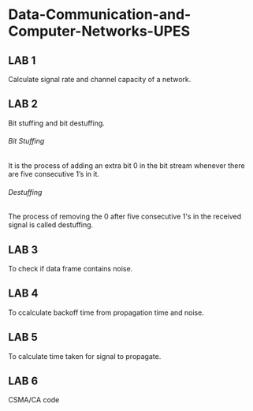 # Data-Communication-and-Computer-Networks-UPES
 
## LAB 1 ##
Calculate signal rate and channel capacity of a network.

## LAB 2 ##
Bit stuffing and bit destuffing.

###### Bit Stuffing 
It is the process of adding an extra bit 0 in the bit stream whenever there are five 
consecutive 1’s in it.
###### Destuffing 
The process of removing the 0 after five consecutive 1's in the received signal is called 
destuffing.

## LAB 3 ##
To check if data frame contains noise.

## LAB 4 ##
To ccalculate backoff time from propagation time and noise.

## LAB 5 ##
To calculate time taken for signal to propagate.

## LAB 6 ##
CSMA/CA code
